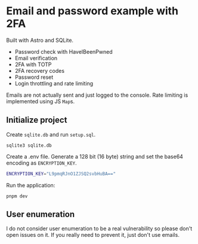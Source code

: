 # Email and password example with 2FA

Built with Astro and SQLite.

- Password check with HaveIBeenPwned
- Email verification
- 2FA with TOTP
- 2FA recovery codes
- Password reset
- Login throttling and rate limiting

Emails are not actually sent and just logged to the console. Rate limiting is implemented using JS `Map`s.

## Initialize project

Create `sqlite.db` and run `setup.sql`.

```
sqlite3 sqlite.db
```

Create a .env file. Generate a 128 bit (16 byte) string and set the base64 encoding as `ENCRYPTION_KEY`.

```bash
ENCRYPTION_KEY="L9pmqRJnO1ZJSQ2svbHuBA=="
```

Run the application:

```
pnpm dev
```

## User enumeration

I do not consider user enumeration to be a real vulnerability so please don't open issues on it. If you really need to prevent it, just don't use emails.
